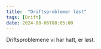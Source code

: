 ```yaml
---
title:  "Driftsproblemer løst"
tags: [Drift]
date: 2024-08-06T08:05:00
---
```

Driftsproblemene vi har hatt, er løst.
